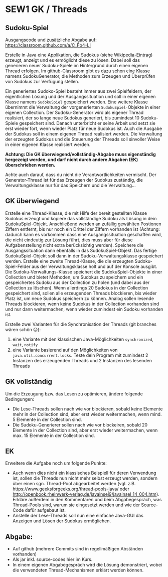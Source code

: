 # SEW1 GK / Threads
## Sudoku-Spiel
Ausgangscode und zusätzliche Abgabe auf: https://classroom.github.com/a/C_Fb4-LI

Erstelle in Java eine Applikation, die Sudokus (siehe [Wikipedia-Eintrag](https://de.wikipedia.org/wiki/Sudoku)) erzeugt, anzeigt und es ermöglicht diese zu 
lösen. Dabei soll das generieren neuer Sudoku-Spiele im Hintergrund durch einen eigenen Thread erfolgen. Im 
github-Classroom gibt es dazu schon eine Klasse namens SudokuGenerator, die Methoden zum Erzeugen und Überprüfen von 
Sudokus zur Verfügung stellen.

Ein generiertes Sudoko-Spiel besteht immer aus zwei Spielfeldern, der eigentlichen Lösung und der Ausgangssituation und 
soll in einer eigenen Klasse namens `SudokuSpiel` gespeichert werden. Eine weitere Klasse übernimmt die Verwaltung der 
vorgenerierten `SudokuSpiel`-Objekte in einer eigenen Collection. Der Sudoku-Generator wird als eigener Thread realisiert, 
der so lange neue Sudokus generiert, bis zumindest 10 Sudoku-Spiele gespeichert sind. Danach unterbricht er seine Arbeit 
und setzt sie erst wieder fort, wenn wieder Platz für neue Sudokus ist. Auch die Ausgabe der Sudokus soll in einem 
eigenen Thread realisiert werden. Die Verwaltung der erzeugten Sudokus und die Steuerung der Threads soll sinvoller 
Weise in einer eigenen Klasse realisiert werden.

**Achtung: Die GK überwiegend/vollständig-Abgabe muss eigenständig hergezeigt werden, und darf nicht durch andere 
Abgaben (EK) überschrieben werden.**

Achte auch darauf, dass du nicht die Verantwortlichkeiten vermischt. Der Generator-Thread ist für das Erzeugen der 
Sudokus zuständig, die Verwaltungsklasse nur für das Speichern und die Verwaltung…

## GK überwiegend
Erstelle eine Thread-Klasse, die mit Hilfe der bereit gestellten Klasse Sudokus erzeugt und kopiere das vollständige 
Sudoku als Lösung in dein SudokuSpiel-Objekt. Anschließend werden an zufällig gewählten Postionen Ziffern entfernt, bis 
nur noch ein Drittel der Ziffern vorhanden ist (Achtung: dadurch kann es vorkommen dass eine Ausgangssituation 
geschaffen wird, die nicht eindeutig zur Lösung führt, dies muss aber für diese Aufgabenstellung nicht extra 
berücksichtig werden). Speichere die Ausgangssituation dann ebenfalls in das SudokuSpiel-Objekt. Das fertige 
SudokuSpiel-Objekt soll dann in der Sudoku-Verwaltungsklasse gespeichert werden.
Erstelle eine zweite Thread-Klasse, die die erzeugten Sudoku-Spiel-Felder aus der Verwaltungsklasse holt und auf der 
Konsole ausgibt.
Die Sudoku-Verwaltungs-Klasse speichert die SudokuSpiel-Objekte in einer Collection und bietet Methoden, um Sudokus zu 
speichern und ein gespeichertes Sudoku aus der Collection zu holen (und dabei aus der Collection zu löschen). Wenn 
allerdings 20 Sudokus in der Collection gespeichert sind, sollen alle erzeugenden Threads blockieren, bis wieder Platz 
ist, um neue Sudokus speichern zu können. Analog sollen lesende Threads blockieren, wenn keine Sudokus in der Collection 
vorhanden sind und nur dann weitermachen, wenn wieder zumindest ein Sudoku vorhanden ist.

Erstelle zwei Varianten für die Synchronisation der Threads (git branches wären schön 😉):

1. eine Variante mit den klassischen Java-Möglichkeiten `synchronized`, `wait`, `notify`
2. eine Variante basierend auf den Möglichkeiten von `java.util.concurrent.locks`.
Teste dein Program mit zumindest 2 Instanzen des erzeugenden Threads und 2 Instanzen des lesenden Threads
## GK vollständig
Um die Erzeugung bzw. das Lesen zu optimieren, ändere folgende Bedingungen:
- Die Lese-Threads sollen nach wie vor blockieren, sobald keine Elemente mehr in der Collection sind, aber erst wieder 
  weitermachen, wenn mind. 5 Elemente in der Collection sind.
- Die Sudoku-Generierer sollen nach wie vor blockeiren, sobald 20 Elemente in der Collection sind, aber erst wieder 
  weitermachen, wenn max. 15 Elemente in der Collection sind.
## EK
Erweitere die Aufgabe noch um folgende Punkte:

- Auch wenn dies nicht ein klassisches Beispiell für deren Verwendung ist, sollen die Threads nun nicht mehr selbst 
  erzeugt werden, sondern über einen sgn. Thread-Pool abgearbeitet werden (vgl. z.B. 
  https://www.geeksforgeeks.org/thread-pools-java/ oder 
  http://openbook.rheinwerk-verlag.de/javainsel9/javainsel_14_004.htm). Erkläre außerdem in den Kommentaren und beim 
  Abgabegespräch, was Thread-Pools sind, warum sie eingesetzt werden und wie der Source-Code dafür aufgebaut ist.
- Anstelle der Lese-Threads soll nun eine einfache Java-GUI das Anzeigen und Lösen der Sudokus ermöglichen.
## Abgabe:
- Auf github (mehrere Commits sind in regellmäßigen Abständen vorhanden)
- Als jar inkl. source-codes hier im Kurs.
- In einem eigenen Abgabegespräch wird die Lösung demonstriert, wobei die verwendeten Thread-Mechanismen erklärt werden 
  können.